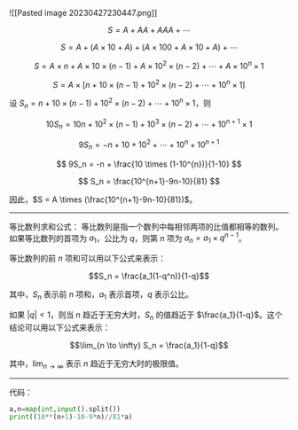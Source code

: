 ![[Pasted image 20230427230447.png]]



$$ S = A + AA + AAA + \dotsb $$

$$ S = A + (A \times 10 + A) + (A \times 100 + A \times 10 + A) + \dotsb $$

$$ S = A \times n + A \times 10 \times (n-1) + A \times 10^2 \times (n-2) + \dotsb + A \times 10^n \times 1 $$

$$ S = A \times [n + 10 \times (n-1) + 10^2 \times (n-2) + \dotsb + 10^n \times 1] $$

设 $S_n = n + 10 \times (n-1) + 10^2 \times (n-2) + \dotsb + 10^n \times 1$，则

$$ 10S_n = 10n + 10^2 \times (n-1) + 10^3 \times (n-2) + \dotsb + 10^{n+1} \times 1 $$

$$ 9S_n = -n + 10 + 10^2 + \dotsb + 10^n + 10^{n+1} $$

$$ 9S_n = -n + \frac{10 \times (1-10^{n})}{1-10} $$

$$ S_n = \frac{10^{n+1}-9n-10}{81} $$

因此，$S = A \times (\frac{10^{n+1}-9n-10}{81})$。


---
等比数列求和公式：
等比数列是指一个数列中每相邻两项的比值都相等的数列。如果等比数列的首项为 $a_1$，公比为 $q$，则第 $n$ 项为 $a_n = a_1 \times q^{n-1}$。

等比数列的前 $n$ 项和可以用以下公式来表示：

$$S_n = \frac{a_1(1-q^n)}{1-q}$$

其中，$S_n$ 表示前 $n$ 项和，$a_1$ 表示首项，$q$ 表示公比。

如果 $|q|<1$，则当 $n$ 趋近于无穷大时，$S_n$ 的值趋近于 $\frac{a_1}{1-q}$。这个结论可以用以下公式来表示：

$$\lim_{n \to \infty} S_n = \frac{a_1}{1-q}$$

其中，$\lim_{n \to \infty}$ 表示 $n$ 趋近于无穷大时的极限值。

---
代码：
```python
a,n=map(int,input().split())
print((10**(n+1)-10-9*n)//81*a)
```